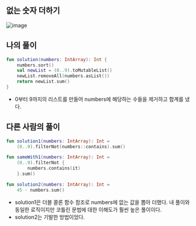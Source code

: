 ## 없는 숫자 더하기
![image](https://user-images.githubusercontent.com/68845653/212447703-144c7654-6e48-4d9a-8edd-f5ae96638a6e.png)


## 나의 풀이

```kotlin
fun solution(numbers: IntArray): Int {
    numbers.sort()
    val newList = (0..9).toMutableList()
    newList.removeAll(numbers.asList())
    return newList.sum()
}
```

- 0부터 9까지의 리스트를 만들어 numbers에 해당하는 수들을 제거하고 합계를 냈다.

## 다른 사람의 풀이

```kotlin
fun solution1(numbers: IntArray): Int = 
	(0..9).filterNot(numbers::contains).sum()

fun sameWith1(numbers: IntArray): Int = 
	(0..9).filterNot {
        numbers.contains(it)
    }.sum()

fun solution2(numbers: IntArray): Int = 
	45 - numbers.sum()
```

- solution1은 더블 콜론 함수 참조로 numbers에 없는 값을 뽑아 더했다. 내 풀이와 동일한 로직이지만 코틀린 문법에 대한 이해도가 훨씬 높은 풀이이다.
- solution2는 기발한 방법이었다.
